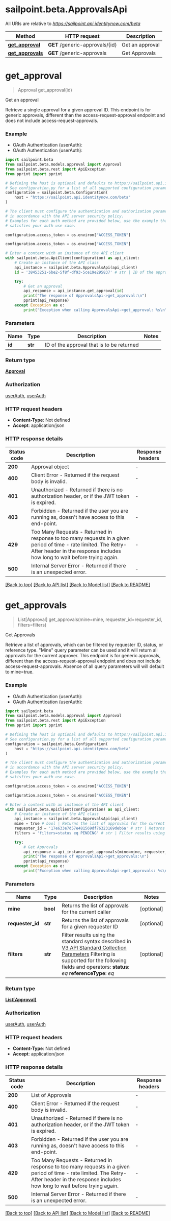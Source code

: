 # sailpoint.beta.ApprovalsApi

All URIs are relative to *https://sailpoint.api.identitynow.com/beta*

Method | HTTP request | Description
------------- | ------------- | -------------
[**get_approval**](ApprovalsApi.md#get_approval) | **GET** /generic-approvals/{id} | Get an approval
[**get_approvals**](ApprovalsApi.md#get_approvals) | **GET** /generic-approvals | Get Approvals


# **get_approval**
> Approval get_approval(id)

Get an approval

Retrieve a single approval for a given approval ID. This endpoint is for generic approvals, different than the access-request-approval endpoint and does not include access-request-approvals.

### Example

* OAuth Authentication (userAuth):
* OAuth Authentication (userAuth):

```python
import sailpoint.beta
from sailpoint.beta.models.approval import Approval
from sailpoint.beta.rest import ApiException
from pprint import pprint

# Defining the host is optional and defaults to https://sailpoint.api.identitynow.com/beta
# See configuration.py for a list of all supported configuration parameters.
configuration = sailpoint.beta.Configuration(
    host = "https://sailpoint.api.identitynow.com/beta"
)

# The client must configure the authentication and authorization parameters
# in accordance with the API server security policy.
# Examples for each auth method are provided below, use the example that
# satisfies your auth use case.

configuration.access_token = os.environ["ACCESS_TOKEN"]

configuration.access_token = os.environ["ACCESS_TOKEN"]

# Enter a context with an instance of the API client
with sailpoint.beta.ApiClient(configuration) as api_client:
    # Create an instance of the API class
    api_instance = sailpoint.beta.ApprovalsApi(api_client)
    id = '38453251-6be2-5f8f-df93-5ce19e295837' # str | ID of the approval that is to be returned

    try:
        # Get an approval
        api_response = api_instance.get_approval(id)
        print("The response of ApprovalsApi->get_approval:\n")
        pprint(api_response)
    except Exception as e:
        print("Exception when calling ApprovalsApi->get_approval: %s\n" % e)
```



### Parameters


Name | Type | Description  | Notes
------------- | ------------- | ------------- | -------------
 **id** | **str**| ID of the approval that is to be returned | 

### Return type

[**Approval**](Approval.md)

### Authorization

[userAuth](../README.md#userAuth), [userAuth](../README.md#userAuth)

### HTTP request headers

 - **Content-Type**: Not defined
 - **Accept**: application/json

### HTTP response details

| Status code | Description | Response headers |
|-------------|-------------|------------------|
**200** | Approval object |  -  |
**400** | Client Error - Returned if the request body is invalid. |  -  |
**401** | Unauthorized - Returned if there is no authorization header, or if the JWT token is expired. |  -  |
**403** | Forbidden - Returned if the user you are running as, doesn&#39;t have access to this end-point. |  -  |
**429** | Too Many Requests - Returned in response to too many requests in a given period of time - rate limited. The Retry-After header in the response includes how long to wait before trying again. |  -  |
**500** | Internal Server Error - Returned if there is an unexpected error. |  -  |

[[Back to top]](#) [[Back to API list]](../README.md#documentation-for-api-endpoints) [[Back to Model list]](../README.md#documentation-for-models) [[Back to README]](../README.md)

# **get_approvals**
> List[Approval] get_approvals(mine=mine, requester_id=requester_id, filters=filters)

Get Approvals

Retrieve a list of approvals, which can be filtered by requester ID, status, or reference type. \"Mine\" query parameter can be used and it will return all approvals for the current approver. This endpoint is for generic approvals, different than the access-request-approval endpoint and does not include access-request-approvals.  Absence of all query parameters will will default to mine=true.

### Example

* OAuth Authentication (userAuth):
* OAuth Authentication (userAuth):

```python
import sailpoint.beta
from sailpoint.beta.models.approval import Approval
from sailpoint.beta.rest import ApiException
from pprint import pprint

# Defining the host is optional and defaults to https://sailpoint.api.identitynow.com/beta
# See configuration.py for a list of all supported configuration parameters.
configuration = sailpoint.beta.Configuration(
    host = "https://sailpoint.api.identitynow.com/beta"
)

# The client must configure the authentication and authorization parameters
# in accordance with the API server security policy.
# Examples for each auth method are provided below, use the example that
# satisfies your auth use case.

configuration.access_token = os.environ["ACCESS_TOKEN"]

configuration.access_token = os.environ["ACCESS_TOKEN"]

# Enter a context with an instance of the API client
with sailpoint.beta.ApiClient(configuration) as api_client:
    # Create an instance of the API class
    api_instance = sailpoint.beta.ApprovalsApi(api_client)
    mine = true # bool | Returns the list of approvals for the current caller (optional)
    requester_id = '17e633e7d57e481569df76323169deb6a' # str | Returns the list of approvals for a given requester ID (optional)
    filters = 'filters=status eq PENDING' # str | Filter results using the standard syntax described in [V3 API Standard Collection Parameters](https://developer.sailpoint.com/idn/api/standard-collection-parameters#filtering-results)  Filtering is supported for the following fields and operators:  **status**: *eq*  **referenceType**: *eq* (optional)

    try:
        # Get Approvals
        api_response = api_instance.get_approvals(mine=mine, requester_id=requester_id, filters=filters)
        print("The response of ApprovalsApi->get_approvals:\n")
        pprint(api_response)
    except Exception as e:
        print("Exception when calling ApprovalsApi->get_approvals: %s\n" % e)
```



### Parameters


Name | Type | Description  | Notes
------------- | ------------- | ------------- | -------------
 **mine** | **bool**| Returns the list of approvals for the current caller | [optional] 
 **requester_id** | **str**| Returns the list of approvals for a given requester ID | [optional] 
 **filters** | **str**| Filter results using the standard syntax described in [V3 API Standard Collection Parameters](https://developer.sailpoint.com/idn/api/standard-collection-parameters#filtering-results)  Filtering is supported for the following fields and operators:  **status**: *eq*  **referenceType**: *eq* | [optional] 

### Return type

[**List[Approval]**](Approval.md)

### Authorization

[userAuth](../README.md#userAuth), [userAuth](../README.md#userAuth)

### HTTP request headers

 - **Content-Type**: Not defined
 - **Accept**: application/json

### HTTP response details

| Status code | Description | Response headers |
|-------------|-------------|------------------|
**200** | List of Approvals |  -  |
**400** | Client Error - Returned if the request body is invalid. |  -  |
**401** | Unauthorized - Returned if there is no authorization header, or if the JWT token is expired. |  -  |
**403** | Forbidden - Returned if the user you are running as, doesn&#39;t have access to this end-point. |  -  |
**429** | Too Many Requests - Returned in response to too many requests in a given period of time - rate limited. The Retry-After header in the response includes how long to wait before trying again. |  -  |
**500** | Internal Server Error - Returned if there is an unexpected error. |  -  |

[[Back to top]](#) [[Back to API list]](../README.md#documentation-for-api-endpoints) [[Back to Model list]](../README.md#documentation-for-models) [[Back to README]](../README.md)

